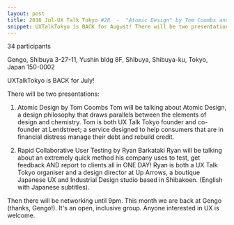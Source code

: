 ```yaml
---
layout: post
title: 2016 Jul-UX Talk Tokyo #28  -  "Atomic Design" by Tom Coombs and "Rapid Collaborative UX Testing" by Ryan Barkataki
snippet: UXTalkTokyo is BACK for August! There will be two presentations -  1) From Brazil! CI&T's UX -
---
```

34 participants

Gengo, Shibuya 3-27-11, Yushin bldg 8F, Shibuya, Shibuya-ku, Tokyo, Japan 150-0002

UXTalkTokyo is BACK for July!

There will be two presentations:
1) Atomic Design by Tom Coombs
Tom will be talking about Atomic Design, a design philosophy that draws parallels between the elements of design and chemistry. Tom is both UX Talk Tokyo founder and co-founder at Lendstreet; a service designed to help consumers that are in financial distress manage their debt and rebuild credit.

2) Rapid Collaborative User Testing by Ryan Barkataki
Ryan will be talking about an extremely quick method his company uses to test, get feedback AND report to clients all in ONE DAY! Ryan is both a UX Talk Tokyo organiser and a design director at Up Arrows, a boutique Japanese UX and Industrial Design studio based in Shibakoen. (English with Japanese subtitles).

Then there will be networking until 9pm. This month we are back at Gengo (thanks, Gengo!). It's an open, inclusive group. Anyone interested in UX is welcome.

